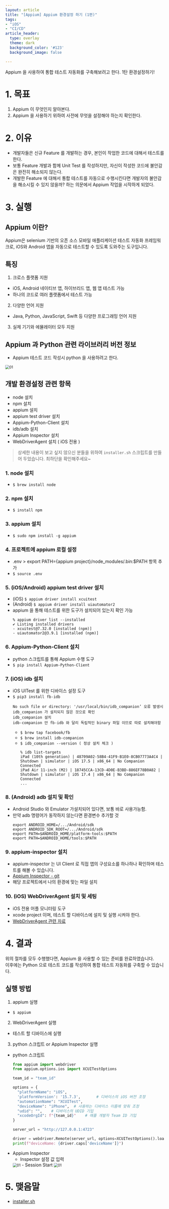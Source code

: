 ```yaml
---
layout: article
title: "[Appium] Appium 환경설정 하기 (1편)" 
tags:
- "iOS"
- "CI/CD"
article_header:
  type: overlay
  theme: dark
  background_color: '#123'
  background_image: false

---
```


Appium 을 사용하여 통합 테스트 자동화를 구축해보려고 한다. 1탄 환경설정하기!

<!--more-->

# 1. 목표
1. Appium 이 무엇인지 알아본다.
2. Appium 을 사용하기 위하여 사전에 무엇을 설정해야 하는지 확인한다. 

# 2. 이유
- 개발자들은 신규 Feature 를 개발하는 경우, 본인이 작업한 코드에 대해서 테스트를 한다. 
- 보통 Feature 개발과 함께 Unit Test 를 작성하지만, 자신이 작성한 코드에 불안감은 완전히 해소되지 않는다.
- 개발한 Feature 에 대해서 통합 테스트를 자동으로 수행시킨다면 개발자의 불안감을 해소시킬 수 있지 않을까? 하는 의문에서 Appium 작업을 시작하게 되었다. 

# 3. 실행

## Appium 이란?
Appium은 selenium 기반의 오픈 소스 모바일 애플리케이션 테스트 자동화 프레임워크로, iOS와 Android 앱을 자동으로 테스트할 수 있도록 도와주는 도구입니다.

## 특징
1. 크로스 플랫폼 지원
  - iOS, Android 네이티브 앱, 하이브리드 앱, 웹 앱 테스트 가능
  - 하나의 코드로 여러 플랫폼에서 테스트 가능

2. 다양한 언어 지원
  - Java, Python, JavaScript, Swift 등 다양한 프로그래밍 언어 지원

3. 실제 기기와 에뮬레이터 모두 지원

## Appium 과 Python 관련 라이브러리 버전 정보
- Appium 테스트 코드 작성시 python 을 사용하려고 한다. 

<img src="https://github.com/gwonii/gwonii.github.io/blob/master/img/2025-03-03-Appium-Settings-Image/appium_1.png?raw=true" alt="01" style="zoom: 80%;" />

## 개발 환경설정 관련 항목
- node 설치
- npm 설치
- appium 설치
- appium test driver 설치
- Appium-Python-Client 설치
- idb/adb 설치
- Appium Inspector 설치
- WebDriverAgent 설치 ( iOS 전용 )

> 상세한 내용이 보고 싶지 않으신 분들을 위하여 `installer.sh` 스크립트를 만들어 두었습니다. 
> 최하단을 확인해주세요~

### 1. node 설치
- `$ brew install node`

### 2. npm 설치
- `$ install npm`

### 3. appium 설치
- `$ sudo npm install -g appium`

### 4. 프로젝트에 appium 로컬 설정
- .env > export PATH={appium project}/node_modules/.bin:$PATH 항목 추가
- `$ source .env`

### 5. (iOS/Android) appium test driver 설치
- (iOS) `$ appium driver install xcuitest`
- (Android) `$ appium driver install uiautomator2`
- appium 을 통해 테스트를 위한 도구가 설치되어 있는지 확인 가능
  ```shell
  % appium driver list --installed
  ✔ Listing installed drivers
  - xcuitest@7.32.0 [installed (npm)]
  - uiautomator2@3.9.1 [installed (npm)]
  ```

### 6. Appium-Python-Client 설치
- python 스크립트를 통해 Appium 수행 도구
- `$ pip install Appium-Python-Client`

### 7. (iOS) idb 설치
- iOS UITest 를 위한 디바이스 설정 도구
- `$ pip3 install fb-idb`
  ```shell
  No such file or directory: '/usr/local/bin/idb_companion’ 오류 발생시
  idb_companion 가 설치되지 않은 것으로 확인
  idb_companion 설치
  idb-companion 안 fb-idb 와 달리 독립적인 binary 파일 이므로 따로 설치해야함
  ```
  - `$ brew tap facebook/fb`
  - `$ brew install idb-companion`
  - `$ idb_companion --version ( 정상 설치 체크 )`
    ```shell
    % idb list-targets 
    iPad (10th generation) | 48709A02-58B4-41F9-B1E0-8CB07773A4C4 | Shutdown | simulator | iOS 17.5 | x86_64 | No Companion Connected
    iPad Air 11-inch (M2) | 18745CCA-13CD-4D0E-B3BD-886EF78B0A82 | Shutdown | simulator | iOS 17.4 | x86_64 | No Companion Connected
    ...
    ```

### 8. (Android) adb 설치 및 확인
- Android Studio 와 Emulator 가설치되어 있다면, 보통 바로 사용가능함.
- 만약 adb 명령어가 동작하지 않는다면 환경변수 추가할 것
  ```shell
  export ANDROID_HOME=/.../Android/sdk
  export ANDROID_SDK_ROOT=/.../Android/sdk
  export PATH=$ANDROID_HOME/platform-tools:$PATH
  export PATH=$ANDROID_HOME/tools:$PATH
  ```

### 9. appium-inspector 설치
- appium-inspector 는 UI Client 로 직접 앱의 구성요소를 하나하나 확인하며 테스트를 해볼 수 있습니다.
- [Appium Inspector - git](https://github.com/appium/appium-inspector/releases)
- 해당 프로젝트에서 나의 환경에 맞는 파일 설치

### 10. (iOS) WebDriverAgent 설치 및 세팅
- iOS 전용 어플 모니터링 도구
- xcode project 이며, 테스트 할 디바이스에 설치 및 실행 시켜야 한다.
- [WebDriverAgent 관련 자료](https://blog.naver.com/wooy0ng/223473944904)


# 4. 결과
위의 절차를 모두 수행했다면, Appium 을 사용할 수 있는 준비를 완료하였습니다. 
<br>
이후에는 Python 으로 테스트 코드를 작성하여 통합 테스트 자동화를 구축할 수 있습니다. 

## 실행 방법
1. appium 실행
  - `$ appium`
2. WebDriverAgent 실행
  - 테스트 할 디바이스에 실행
3. python 스크립트 or Appium Inspector 실행
  - python 스크립트
    ```python
    from appium import webdriver
    from appium.options.ios import XCUITestOptions

    team_id = "team_id"

    options = {
      "platformName": "iOS",
      'platformVersion': '15.7.3',       # 디바이스의 iOS 버전 조정
      "automationName": "XCUITest",
      "deviceName": "iPhone",  # 사용하는 디바이스 이름에 맞춰 조정
      "udid": "",    # 디바이스의 UDID 기입
      "xcodeOrgId": f"{team_id}"    # 애플 개발자 Team ID 기입
    }

    server_url = "http://127.0.0.1:4723"

    driver = webdriver.Remote(server_url, options=XCUITestOptions().load_capabilities(options))
    print(f"deviceName: {driver.caps['deviceName']}")
    ```
  - Appium Inspector
    - Inspector 설정 값 입력
    <img src="https://github.com/gwonii/gwonii.github.io/blob/master/img/2025-03-03-Appium-Settings-Image/appium_2.png?raw=true" alt="01" style="zoom: 80%;" />
    - Session Start
    <img src="https://github.com/gwonii/gwonii.github.io/blob/master/img/2025-03-03-Appium-Settings-Image/appium_3.png?raw=true" alt="01" style="zoom: 80%;" />

# 5. 맺음말
- [installer.sh](...)